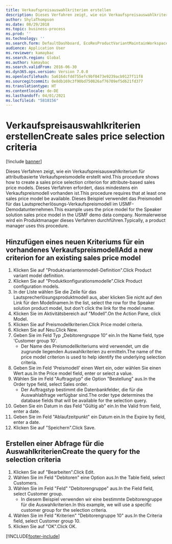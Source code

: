```yaml
---
title: Verkaufspreisauswahlkriterien erstellen
description: Dieses Verfahren zeigt, wie ein Verkaufspreisauswahlkriterium für attributbasierte Verkaufspreismodelle erstellt wird.
author: ShylaThompson
ms.date: 08/29/2018
ms.topic: business-process
ms.prod: ''
ms.technology: ''
ms.search.form: DefaultDashboard, EcoResProductVariantMaintainWorkspace, PCProductConfigurationModelListPage, PCPriceModelSelectionCriteria, SysQueryForm, SysQueryTableLookUp, SysQueryFieldLookUp
audience: Application User
ms.reviewer: kamaybac
ms.search.region: Global
ms.author: kamaybac
ms.search.validFrom: 2016-06-30
ms.dyn365.ops.version: Version 7.0.0
ms.openlocfilehash: 5a616dcfdd755efc9bf0473e9239acb9127f11f8
ms.sourcegitcommit: 0e8db169c3f90bd750826af76709ef5d621fd377
ms.translationtype: HT
ms.contentlocale: de-DE
ms.lasthandoff: 04/01/2021
ms.locfileid: "5818156"
---
```

# <a name="create-sales-price-selection-criteria"></a><span data-ttu-id="42c4b-103">Verkaufspreisauswahlkriterien erstellen</span><span class="sxs-lookup"><span data-stu-id="42c4b-103">Create sales price selection criteria</span></span>

[!include [banner](../../includes/banner.md)]

<span data-ttu-id="42c4b-104">Dieses Verfahren zeigt, wie ein Verkaufspreisauswahlkriterium für attributbasierte Verkaufspreismodelle erstellt wird.</span><span class="sxs-lookup"><span data-stu-id="42c4b-104">This procedure shows how to create a sales price selection criterion for attribute-based sales price models.</span></span> <span data-ttu-id="42c4b-105">Dieses Verfahren erfordert, dass mindestens ein Verkaufspreismodell vorhanden ist.</span><span class="sxs-lookup"><span data-stu-id="42c4b-105">This procedure requires that at least one sales price model be available.</span></span> <span data-ttu-id="42c4b-106">Dieses Beispiel verwendet das Preismodell für das Lautsprecherlösungs-Verkaufspreismodell im USMF-Demodatunternehmen.</span><span class="sxs-lookup"><span data-stu-id="42c4b-106">This example uses the price model for the Speaker solution sales price model in the USMF demo data company.</span></span> <span data-ttu-id="42c4b-107">Normalerweise wird ein Produktmanager dieses Verfahren durchführen.</span><span class="sxs-lookup"><span data-stu-id="42c4b-107">Typically, a product manager uses this procedure.</span></span>


## <a name="add-a-new-criterion-for-an-existing-sales-price-model"></a><span data-ttu-id="42c4b-108">Hinzufügen eines neuen Kriteriums für ein vorhandenes Verkaufspreismodell</span><span class="sxs-lookup"><span data-stu-id="42c4b-108">Add a new criterion for an existing sales price model</span></span>
1. <span data-ttu-id="42c4b-109">Klicken Sie auf "Produktvariantenmodell-Definition".</span><span class="sxs-lookup"><span data-stu-id="42c4b-109">Click Product variant model definition.</span></span>
2. <span data-ttu-id="42c4b-110">Klicken Sie auf "Produktkonfigurationsmodelle".</span><span class="sxs-lookup"><span data-stu-id="42c4b-110">Click Product configuration models.</span></span>
3. <span data-ttu-id="42c4b-111">In der LIste wählen Sie die Zeile für das Lautsprecherlösungsproduktmodell aus, aber klicken Sie nicht auf den Link für den Modellnamen.</span><span class="sxs-lookup"><span data-stu-id="42c4b-111">In the list, select the row for the Speaker solution product model, but don't click the link for the model name.</span></span>
4. <span data-ttu-id="42c4b-112">Klicken Sie im Aktivitätsbereich auf "Modell".</span><span class="sxs-lookup"><span data-stu-id="42c4b-112">On the Action Pane, click Model.</span></span>
5. <span data-ttu-id="42c4b-113">Klicken Sie auf Preismodellkriterien.</span><span class="sxs-lookup"><span data-stu-id="42c4b-113">Click Price model criteria.</span></span>
6. <span data-ttu-id="42c4b-114">Klicken Sie auf Neu.</span><span class="sxs-lookup"><span data-stu-id="42c4b-114">Click New.</span></span>
7. <span data-ttu-id="42c4b-115">Geben Sie im Feld Typ „Debitorengruppe 10“ ein.</span><span class="sxs-lookup"><span data-stu-id="42c4b-115">In the Name field, type 'Customer group 10'.</span></span>
    * <span data-ttu-id="42c4b-116">Der Name des Preismodellkriteriums wird verwendet, um die zugrunde liegenden Auswahlkriterien zu ermitteln.</span><span class="sxs-lookup"><span data-stu-id="42c4b-116">The name of the price model criterion is used to help identify the underlying selection criteria.</span></span>  
8. <span data-ttu-id="42c4b-117">Geben Sie im Feld 'Preismodell' einen Wert ein, oder wählen Sie einen Wert aus.</span><span class="sxs-lookup"><span data-stu-id="42c4b-117">In the Price model field, enter or select a value.</span></span>
9. <span data-ttu-id="42c4b-118">Wählen Sie im Feld "Auftragstyp" die Option "Bestellung" aus.</span><span class="sxs-lookup"><span data-stu-id="42c4b-118">In the Order type field, select Sales order.</span></span>
    * <span data-ttu-id="42c4b-119">Der Auftragstyp bestimmt die Datenbankfelder, die für die Auswahlabfrage verfügbar sind.</span><span class="sxs-lookup"><span data-stu-id="42c4b-119">The order type determines the database fields that will be available for the selection query.</span></span>  
10. <span data-ttu-id="42c4b-120">Geben Sie ein Datum in das Feld "Gültig ab" ein.</span><span class="sxs-lookup"><span data-stu-id="42c4b-120">In the Valid from field, enter a date.</span></span>
11. <span data-ttu-id="42c4b-121">Geben Sie im Feld "Ablaufzeitpunkt" ein Datum ein.</span><span class="sxs-lookup"><span data-stu-id="42c4b-121">In the Expire by field, enter a date.</span></span>
12. <span data-ttu-id="42c4b-122">Klicken Sie auf "Speichern".</span><span class="sxs-lookup"><span data-stu-id="42c4b-122">Click Save.</span></span>

## <a name="create-the-query-for-the-selection-criteria"></a><span data-ttu-id="42c4b-123">Erstellen einer Abfrage für die Auswahlkriterien</span><span class="sxs-lookup"><span data-stu-id="42c4b-123">Create the query for the selection criteria</span></span>
1. <span data-ttu-id="42c4b-124">Klicken Sie auf "Bearbeiten".</span><span class="sxs-lookup"><span data-stu-id="42c4b-124">Click Edit.</span></span>
2. <span data-ttu-id="42c4b-125">Wählen Sie im Feld "Debitoren" eine Option aus.</span><span class="sxs-lookup"><span data-stu-id="42c4b-125">In the Table field, select Customers.</span></span> 
3. <span data-ttu-id="42c4b-126">Wählen Sie im Feld "Feld" "Debitorengruppe" aus.</span><span class="sxs-lookup"><span data-stu-id="42c4b-126">In the Field field, select Customer group.</span></span>
    * <span data-ttu-id="42c4b-127">In diesem Beispiel verwenden wir eine bestimmte Debitorengruppe für die Auswahlkriterien.</span><span class="sxs-lookup"><span data-stu-id="42c4b-127">In this example, we will use a specific customer group for the selection criteria.</span></span>  
4. <span data-ttu-id="42c4b-128">Wählen Sie im Feld "Kriterien" "Debitorengruppe 10" aus.</span><span class="sxs-lookup"><span data-stu-id="42c4b-128">In the Criteria field, select Customer group 10.</span></span> 
5. <span data-ttu-id="42c4b-129">Klicken Sie auf "OK".</span><span class="sxs-lookup"><span data-stu-id="42c4b-129">Click OK.</span></span>



[!INCLUDE[footer-include](../../../includes/footer-banner.md)]